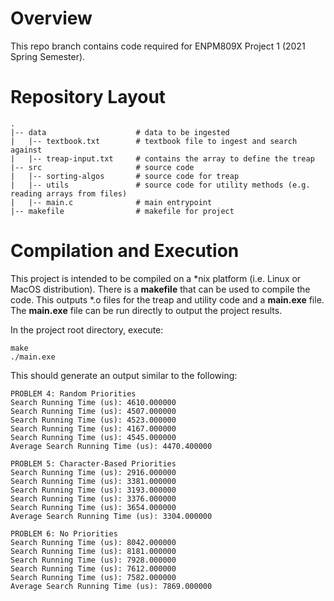 # Overview
This repo branch contains code required for ENPM809X Project 1 (2021 Spring Semester).

# Repository Layout
```
.
|-- data                    # data to be ingested
|   |-- textbook.txt        # textbook file to ingest and search against
|   |-- treap-input.txt     # contains the array to define the treap
|-- src                     # source code
|   |-- sorting-algos       # source code for treap
|   |-- utils               # source code for utility methods (e.g. reading arrays from files)
|   |-- main.c              # main entrypoint
|-- makefile                # makefile for project
```

# Compilation and Execution
This project is intended to be compiled on a *nix platform (i.e. Linux or MacOS distribution).
There is a **makefile** that can be used to compile the code. This outputs *.o files for the treap and 
utility code and a **main.exe** file. The **main.exe** file can be run directly to output the project results.

In the project root directory, execute:
```
make
./main.exe
```

This should generate an output similar to the following:
```
PROBLEM 4: Random Priorities
Search Running Time (us): 4610.000000
Search Running Time (us): 4507.000000
Search Running Time (us): 4523.000000
Search Running Time (us): 4167.000000
Search Running Time (us): 4545.000000
Average Search Running Time (us): 4470.400000

PROBLEM 5: Character-Based Priorities
Search Running Time (us): 2916.000000
Search Running Time (us): 3381.000000
Search Running Time (us): 3193.000000
Search Running Time (us): 3376.000000
Search Running Time (us): 3654.000000
Average Search Running Time (us): 3304.000000

PROBLEM 6: No Priorities
Search Running Time (us): 8042.000000
Search Running Time (us): 8181.000000
Search Running Time (us): 7928.000000
Search Running Time (us): 7612.000000
Search Running Time (us): 7582.000000
Average Search Running Time (us): 7869.000000
```
